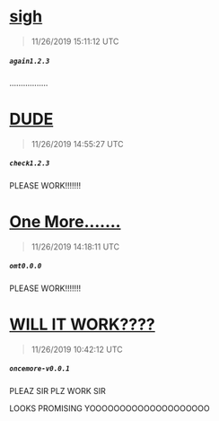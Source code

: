 # [sigh](https://github.com/Mike-EEE/action-jackson/releases/tag/again1.2.3)
> 11/26/2019 15:11:12 UTC
##### ``again1.2.3``
.................
# [DUDE](https://github.com/Mike-EEE/action-jackson/releases/tag/check1.2.3)
> 11/26/2019 14:55:27 UTC
##### ``check1.2.3``
PLEASE WORK!!!!!!!
# [One More.......](https://github.com/Mike-EEE/action-jackson/releases/tag/omt0.0.0)
> 11/26/2019 14:18:11 UTC
##### ``omt0.0.0``
PLEASE WORK!!!!!!!
# [WILL IT WORK????](https://github.com/Mike-EEE/action-jackson/releases/tag/oncemore-v0.0.1)
> 11/26/2019 10:42:12 UTC
##### ``oncemore-v0.0.1``
PLEAZ SIR PLZ WORK SIR

LOOKS PROMISING YOOOOOOOOOOOOOOOOOOOO

